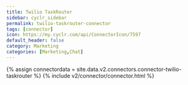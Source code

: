 ```yaml
---
title: Twilio TaskRouter
sidebar: cyclr_sidebar
permalink: twilio-taskrouter-connector
tags: [connector]
icon: https://my.cyclr.com/api/ConnectorIcon/7597
default_header: false
category: Marketing
categories: [Marketing,Chat]
---
```

{% assign connectordata = site.data.v2.connectors.connector-twilio-taskrouter %}
{% include v2/connector/connector.html %}	